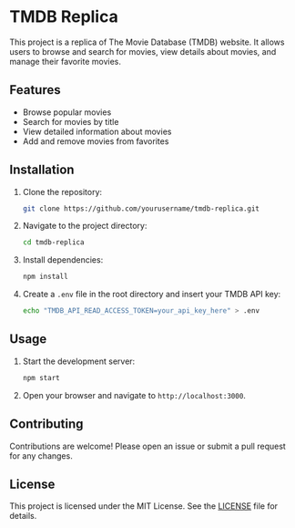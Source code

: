 # TMDB Replica

This project is a replica of The Movie Database (TMDB) website. It allows users to browse and search for movies, view details about movies, and manage their favorite movies.

## Features

- Browse popular movies
- Search for movies by title
- View detailed information about movies
- Add and remove movies from favorites

## Installation

1. Clone the repository:
    ```bash
    git clone https://github.com/yourusername/tmdb-replica.git
    ```
2. Navigate to the project directory:
    ```bash
    cd tmdb-replica
    ```
3. Install dependencies:
    ```bash
    npm install
    ```
4. Create a `.env` file in the root directory and insert your TMDB API key:
    ```bash
    echo "TMDB_API_READ_ACCESS_TOKEN=your_api_key_here" > .env
    ```

## Usage

1. Start the development server:
    ```bash
    npm start
    ```
2. Open your browser and navigate to `http://localhost:3000`.

## Contributing

Contributions are welcome! Please open an issue or submit a pull request for any changes.

## License

This project is licensed under the MIT License. See the [LICENSE](LICENSE) file for details.
